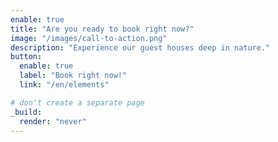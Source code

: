 ```yaml
---
enable: true
title: "Are you ready to book right now?"
image: "/images/call-to-action.png"
description: "Experience our guest houses deep in nature."
button:
  enable: true
  label: "Book right now!"
  link: "/en/elements"

# don't create a separate page
_build:
  render: "never"
---
```

